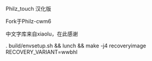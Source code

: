 Philz_touch 汉化版

Fork于Philz-cwm6


中文字库来自xiaolu，在此感谢


. build/envsetup.sh && lunch && make -j4 recoveryimage RECOVERY_VARIANT=wwbhl




